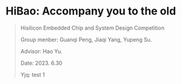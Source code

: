 # HiBao: Accompany you to the old

> Hisilicon Embedded Chip and System Design Competition
>
> Group menber: Guanqi Peng, Jiaqi Yang, Yupeng Su.
>
> Advisor: Hao Yu.
>
> Date: 2023. 6.30
>
>Yjq: test 1
